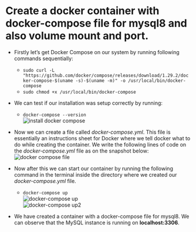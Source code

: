 # Create a docker container with docker-compose file for mysql8 and also volume mount and port.

- Firstly let’s get Docker Compose on our system by running following commands sequentially:
  - `sudo curl -L "https://github.com/docker/compose/releases/download/1.29.2/docker-compose-$(uname -s)-$(uname -m)" -o /usr/local/bin/docker-compose`
  - `sudo chmod +x /usr/local/bin/docker-compose`
  
- We can test if our installation was setup correctly by running:
  - `docker-compose --version`<br/>
  ![install docker compose]()
- Now we can create a file called _docker-compose.yml_. This file is essentially an instructions sheet for Docker where we tell docker what to do while creating the container. We write the following lines of code on the _docker-compose.yml_ file as on the snapshot below:<br/>
  ![docker compose file]()
- Now after this we can start our container by running the following command in the terminal inside the directory where we created our _docker-compose.yml_ file.
  - `docker-compose up`<br/>
  ![docker-compose up]()<br/>
  ![docker-compose up2]()
- We have created a container with a docker-compose file for mysql8. We can observe that the MySQL instance is running on **localhost:3306**.
